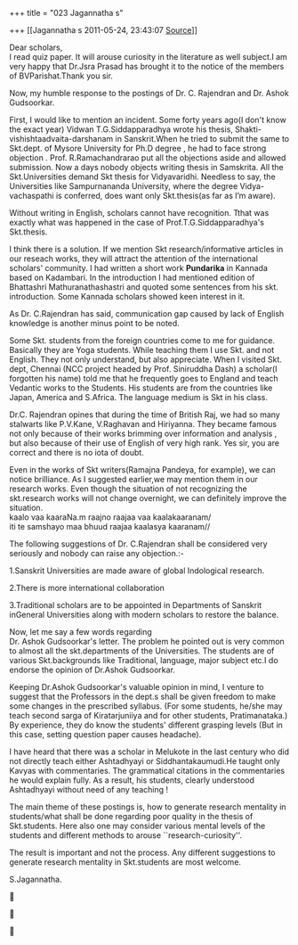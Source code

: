 +++
title = "023 Jagannatha s"

+++
[[Jagannatha s	2011-05-24, 23:43:07 [Source](https://groups.google.com/g/bvparishat/c/P7Nvh68HUJc)]]



Dear scholars,  
I read quiz paper. It will arouse curiosity in the literature as well subject.I am very happy that Dr.Jsra Prasad has brought it to the
notice of the members of BVParishat.Thank you sir.  
  
Now, my humble response to the postings of Dr. C. Rajendran and Dr. Ashok Gudsoorkar.  
  
First, I would like to mention an incident. Some forty years ago(I don't know the exact year) Vidwan T.G.Siddapparadhya wrote his thesis, Shakti-vishishtaadvaita-darshanam in Sanskrit.When he tried to submit the same to Skt.dept. of Mysore University for Ph.D degree , he had to face strong objection . Prof. R.Ramachandrarao put all the objections aside and allowed submission. Now a days nobody objects writing thesis in Samskrita. All the Skt.Universities demand Skt thesis for Vidyavaridhi. Needless to say, the Universities like Sampurnananda University, where the degree Vidya-vachaspathi is conferred, does want only Skt.thesis(as far as I’m aware).  
  
Without writing in English, scholars cannot have recognition. Tthat was exactly what was happened in the case of Prof.T.G.Siddapparadhya's Skt.thesis.  
  
I think there is a solution. If we mention Skt research/informative articles in our reseach works, they will attract the attention of the international scholars' community. I had written a short work **Pundarika** in Kannada based on Kadambari. In the introduction I had
mentioned edition of Bhattashri Mathuranathashastri and quoted some sentences from his skt. introduction. Some Kannada scholars showed keen interest in it.  
  
As Dr. C.Rajendran has said, communication gap caused by lack of English knowledge is another minus point to be noted.  
  
Some Skt. students from the foreign countries come to me for guidance. Basically they are Yoga students. While teaching them I use Skt. and not English. They not only understand, but also appreciate. When I visited Skt. dept, Chennai (NCC project headed by Prof. Siniruddha Dash) a scholar(I forgotten his name) told me that he frequently goes to England and teach Vedantic works to the Students. His students are from the countries like Japan, America and S.Africa. The language medium is Skt in his class.  
  
Dr.C. Rajendran opines that during the time of British Raj, we had so many stalwarts like P.V.Kane, V.Raghavan and Hiriyanna. They became famous not only because of their works brimming over information and analysis , but also because of their use of English of very high rank. Yes sir, you are correct and there is no iota of doubt.  
  
Even in the works of Skt writers(Ramajna Pandeya, for example), we can notice brilliance. As I suggested earlier,we may mention them in our research works. Even though the situation of not recognizing the
skt.research works will not change overnight, we can definitely improve the situation.  
kaalo vaa kaaraNa.m raajno raajaa vaa kaalakaaranam/  
iti te samshayo maa bhuud raajaa kaalasya kaaranam//  
  
The following suggestions of Dr. C.Rajendran shall be considered very seriously and nobody can raise any objection.:-  
  

1.Sanskrit Universities are made aware of global Indological research.

2.There is more international collaboration

3.Traditional scholars are to be appointed in Departments of Sanskrit inGeneral Universities along with modern scholars to restore the balance.   
  
Now, let me say a few words regarding  
Dr. Ashok Gudsoorkar's letter. The problem he pointed out is very common to almost all the skt.departments of the Universities. The students are of various Skt.backgrounds like Traditional, language, major subject etc.I do endorse the opinion of Dr.Ashok Gudsoorkar.  
  
Keeping Dr.Ashok Gudsoorkar's valuable opinion in mind, I venture to suggest that the Professors in the dept.s shall be given freedom to make some changes in the prescribed syllabus. (For some students, he/she may teach second sarga of Kiratarjuniiya and for other students, Pratimanataka.) By experience, they do know the students' different grasping levels (But in this case, setting question paper causes headache).  
  
I have heard that there was a scholar in Melukote in the last century who did not directly teach either Ashtadhyayi or Siddhantakaumudi.He taught only Kavyas with commentaries. The grammatical citations in the commentaries he would explain fully. As a result, his students, clearly understood Ashtadhyayi without need of any teaching !  
  
The main theme of these postings is, how to generate research mentality in students/what shall be done regarding poor quality in the thesis of Skt.students. Here also one may consider various mental levels of the students and different methods to arouse \`\`research-curiosity''.  
  
The result is important and not the process. Any different suggestions to generate research mentality in Skt.students are most welcome.  
  
S.Jagannatha.  
  
  
  








